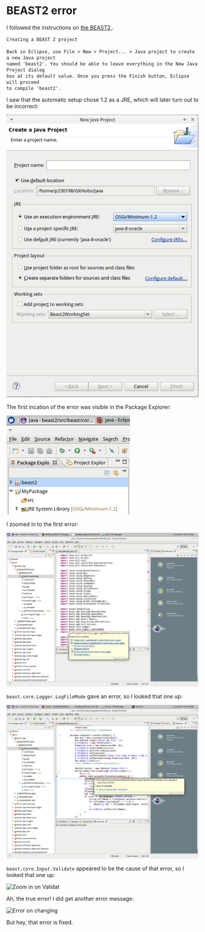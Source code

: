 # BEAST2 error

I followed the instructions on [the BEAST2 ](http://beast2.org/writing-a-beast-2-package). 

```
Creating a BEAST 2 project

Back in Eclipse, use File > New > Project... > Java project to create a new Java project 
named 'beast2'. You should be able to leave everything in the New Java Project dialog 
box at its default value. Once you press the Finish button, Eclipse will proceed
to compile 'beast2'.
```

I saw that the automatic setup chose 1.2 as a JRE, which will later turn out to be incorrect:

![Minimum 1.2](JavaBeast2error1SetupIncorrect.png)

The first incation of the error was visible in the Package Explorer:

![First indication of the error](JavaBeast2error1Indication.png)

I zoomed in to the first error:

![Zoom in on first error](JavaBeast2error1Message.png)

`beast.core.Logger.LogFileMode` gave an error, so I looked that one up:

![Zoom in on LogFileMode](JavaBeast2error2Message.png)

`beast.core.Input.Validate` appeared to be the cause of that error, so I looked that one up:

![Zoom in on Validat](JavaBeast2error3Message.png)

Ah, the true error! I did get another error message:

![Error on changing](JavaBeast2error4Message.png)

But hey, that error is fixed.